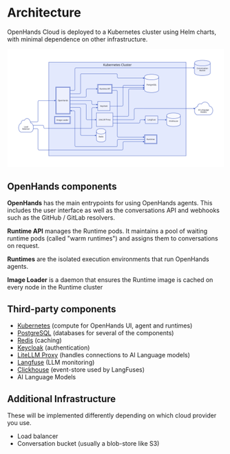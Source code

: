 # Architecture

OpenHands Cloud is deployed to a Kubernetes cluster using Helm charts, with minimal dependence on other infrastructure.

![Figure 1](./assets/fig1.svg)

## OpenHands components

**OpenHands** has the main entrypoints for using OpenHands agents. This includes the user interface as well as the conversations API and webhooks such as the GitHub / GitLab resolvers.

**Runtime API** manages the Runtime pods. It maintains a pool of waiting runtime pods (called "warm runtimes") and assigns them to conversations on request.

**Runtimes** are the isolated execution environments that run OpenHands agents.

**Image Loader** is a daemon that ensures the Runtime image is cached on every node in the Runtime cluster

## Third-party components

* [Kubernetes](https://kubernetes.io) (compute for OpenHands UI, agent and runtimes)
* [PostgreSQL](https://www.postgresql.org) (databases for several of the components)
* [Redis](https://redis.io) (caching)
* [Keycloak](https://www.keycloak.org) (authentication)
* [LiteLLM Proxy](https://docs.litellm.ai/docs/simple_proxy) (handles connections to AI Language models)
* [Langfuse](https://langfuse.com) (LLM monitoring)
* [Clickhouse](https://clickhouse.com) (event-store used by LangFuses)
* AI Language Models

## Additional Infrastructure

These will be implemented differently depending on which cloud provider you use.

* Load balancer
* Conversation bucket (usually a blob-store like S3)
